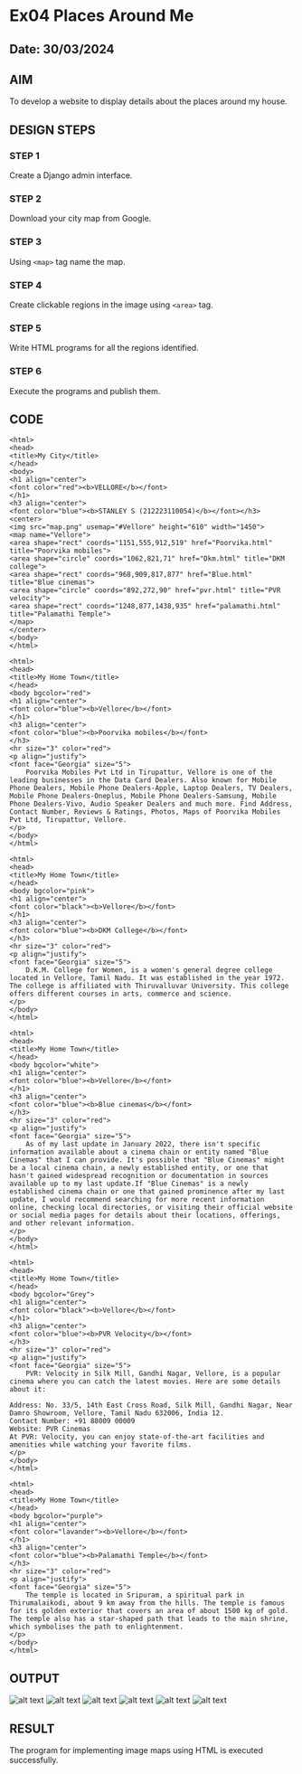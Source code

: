 # Ex04 Places Around Me
## Date: 30/03/2024

## AIM
To develop a website to display details about the places around my house.

## DESIGN STEPS

### STEP 1
Create a Django admin interface.

### STEP 2
Download your city map from Google.

### STEP 3
Using ```<map>``` tag name the map.

### STEP 4
Create clickable regions in the image using ```<area>``` tag.

### STEP 5
Write HTML programs for all the regions identified.

### STEP 6
Execute the programs and publish them.

## CODE
```
<html>
<head>
<title>My City</title>
</head>
<body>
<h1 align="center">
<font color="red"><b>VELLORE</b></font>
</h1>
<h3 align="center">
<font color="blue"><b>STANLEY S (212223110054)</b></font></h3>
<center>
<img src="map.png" usemap="#Vellore" height="610" width="1450">
<map name="Vellore">
<area shape="rect" coords="1151,555,912,519" href="Poorvika.html" title="Poorvika mobiles">
<area shape="circle" coords="1062,821,71" href="Dkm.html" title="DKM college">
<area shape="rect" coords="968,909,817,877" href="Blue.html" title="Blue cinemas">
<area shape="circle" coords="892,272,90" href="pvr.html" title="PVR velocity">
<area shape="rect" coords="1248,877,1438,935" href="palamathi.html" title="Palamathi Temple">
</map>
</center>
</body>
</html>
```

```
<html>
<head>
<title>My Home Town</title>
</head>
<body bgcolor="red">
<h1 align="center">
<font color="blue"><b>Vellore</b></font>
</h1>
<h3 align="center">
<font color="blue"><b>Poorvika mobiles</b></font>
</h3>
<hr size="3" color="red">
<p align="justify">
<font face="Georgia" size="5">
    Poorvika Mobiles Pvt Ltd in Tirupattur, Vellore is one of the leading businesses in the Data Card Dealers. Also known for Mobile Phone Dealers, Mobile Phone Dealers-Apple, Laptop Dealers, TV Dealers, Mobile Phone Dealers-Oneplus, Mobile Phone Dealers-Samsung, Mobile Phone Dealers-Vivo, Audio Speaker Dealers and much more. Find Address, Contact Number, Reviews & Ratings, Photos, Maps of Poorvika Mobiles Pvt Ltd, Tirupattur, Vellore.
</p>
</body>
</html>
```

```
<html>
<head>
<title>My Home Town</title>
</head>
<body bgcolor="pink">
<h1 align="center">
<font color="black"><b>Vellore</b></font>
</h1>
<h3 align="center">
<font color="blue"><b>DKM College</b></font>
</h3>
<hr size="3" color="red">
<p align="justify">
<font face="Georgia" size="5">
    D.K.M. College for Women, is a women's general degree college located in Vellore, Tamil Nadu. It was established in the year 1972. The college is affiliated with Thiruvalluvar University. This college offers different courses in arts, commerce and science.
</p>
</body>
</html>
```
```
<html>
<head>
<title>My Home Town</title>
</head>
<body bgcolor="white">
<h1 align="center">
<font color="blue"><b>Vellore</b></font>
</h1>
<h3 align="center">
<font color="blue"><b>Blue cinemas</b></font>
</h3>
<hr size="3" color="red">
<p align="justify">
<font face="Georgia" size="5">
    As of my last update in January 2022, there isn't specific information available about a cinema chain or entity named "Blue Cinemas" that I can provide. It's possible that "Blue Cinemas" might be a local cinema chain, a newly established entity, or one that hasn't gained widespread recognition or documentation in sources available up to my last update.If "Blue Cinemas" is a newly established cinema chain or one that gained prominence after my last update, I would recommend searching for more recent information online, checking local directories, or visiting their official website or social media pages for details about their locations, offerings, and other relevant information.
</p>
</body>
</html>
```

```
<html>
<head>
<title>My Home Town</title>
</head>
<body bgcolor="Grey">
<h1 align="center">
<font color="black"><b>Vellore</b></font>
</h1>
<h3 align="center">
<font color="blue"><b>PVR Velocity</b></font>
</h3>
<hr size="3" color="red">
<p align="justify">
<font face="Georgia" size="5">
    PVR: Velocity in Silk Mill, Gandhi Nagar, Vellore, is a popular cinema where you can catch the latest movies. Here are some details about it:

Address: No. 33/5, 14th East Cross Road, Silk Mill, Gandhi Nagar, Near Damro Showroom, Vellore, Tamil Nadu 632006, India 12.
Contact Number: +91 88009 00009
Website: PVR Cinemas
At PVR: Velocity, you can enjoy state-of-the-art facilities and amenities while watching your favorite films.
</p>
</body>
</html>
```

```
<html>
<head>
<title>My Home Town</title>
</head>
<body bgcolor="purple">
<h1 align="center">
<font color="lavander"><b>Vellore</b></font>
</h1>
<h3 align="center">
<font color="blue"><b>Palamathi Temple</b></font>
</h3>
<hr size="3" color="red">
<p align="justify">
<font face="Georgia" size="5">
    The temple is located in Sripuram, a spiritual park in Thirumalaikodi, about 9 km away from the hills. The temple is famous for its golden exterior that covers an area of about 1500 kg of gold. The temple also has a star-shaped path that leads to the main shrine, which symbolises the path to enlightenment.
</p>
</body>
</html>
```


## OUTPUT
![alt text](mainmap.png)
![alt text](<poorvika screenshot.png>)
![alt text](<dkm screenshot.png>)
![alt text](<blue screenshot.png>)
![alt text](<pvr screenshot.png>)
![alt text](<palamathi screenshot.png>)






## RESULT
The program for implementing image maps using HTML is executed successfully.
